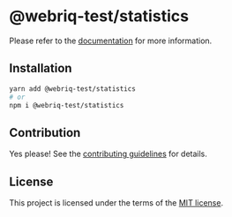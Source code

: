 # @webriq-test/statistics

Please refer to the [documentation](https://stackshift-ui.webriq.com/docs/components/statistics) for more information.

## Installation

```sh
yarn add @webriq-test/statistics
# or
npm i @webriq-test/statistics
```

## Contribution

Yes please! See the
[contributing guidelines](https://github.com/stackshift-ui/components/master/CONTRIBUTING.md)
for details.

## License

This project is licensed under the terms of the
[MIT license](https://github.com/stackshift-ui/components/master/LICENSE).
